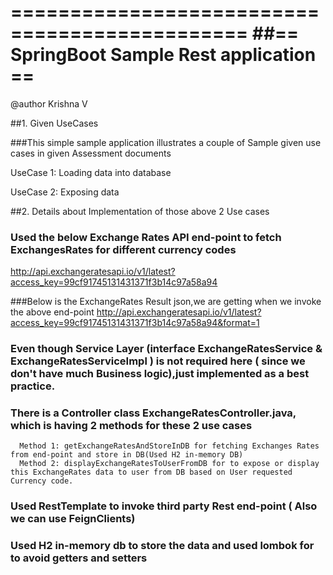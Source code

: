 ==============================================
##== SpringBoot Sample Rest application ==
==============================================

@author Krishna V


##1. Given UseCases

###This simple sample application illustrates a couple of Sample given use cases in given Assessment documents


UseCase 1: Loading data into database

UseCase 2: Exposing data


##2. Details about Implementation of those above 2 Use cases

 ### Used the below Exchange Rates API end-point to fetch ExchangesRates for different currency codes
   http://api.exchangeratesapi.io/v1/latest?access_key=99cf91745131431371f3b14c97a58a94

   ###Below is the ExchangeRates Result json,we are getting when we invoke the above end-point
   http://api.exchangeratesapi.io/v1/latest?access_key=99cf91745131431371f3b14c97a58a94&format=1

 ### Even though Service Layer (interface ExchangeRatesService & ExchangeRatesServiceImpl ) is not required here ( since we don't have much Business logic),just implemented as a best practice.

### There is a Controller class ExchangeRatesController.java, which is having 2 methods for these 2 use cases

      Method 1: getExchangeRatesAndStoreInDB for fetching Exchanges Rates from end-point and store in DB(Used H2 in-memory DB)
      Method 2: displayExchangeRatesToUserFromDB for to expose or display this ExchangeRates data to user from DB based on User requested Currency code.

 ### Used RestTemplate to invoke third party Rest end-point ( Also we can use FeignClients)

### Used H2 in-memory db to store the data and used lombok for to avoid getters and setters



